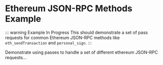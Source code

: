 # Ethereum JSON-RPC Methods Example

::: warning Example In Progress
This should demonstrate a set of pass requests for common Ethereum JSON-RPC methods like `eth_sendTransaction` and `personal_sign`.
:::

Demonstrate using passes to handle a set of different ethereum JSON-RPC requests...